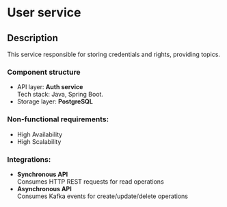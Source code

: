 # User service

## Description
This service responsible for storing credentials and rights, providing topics.

### Component structure
- API layer: **Auth service**  
  Tech stack: Java, Spring Boot.
- Storage layer: **PostgreSQL**

### Non-functional requirements:
- High Availability
- High Scalability

### Integrations:
- **Synchronous API**  
  Consumes HTTP REST requests for read operations
- **Asynchronous API**  
  Consumes Kafka events for create/update/delete operations